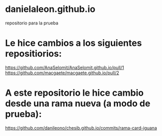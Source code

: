 # danielaleon.github.io
repositorio para la prueba

# Le hice cambios a los siguientes repositiorios:
https://github.com/AnaSelomit/AnaSelomit.github.io/pull/1
https://github.com/macgaete/macgaete.github.io/pull/2

# A este repositorio le hice cambio desde una rama nueva (a modo de prueba):
https://github.com/danileono/chesib.github.io/commits/rama-card-iguana
